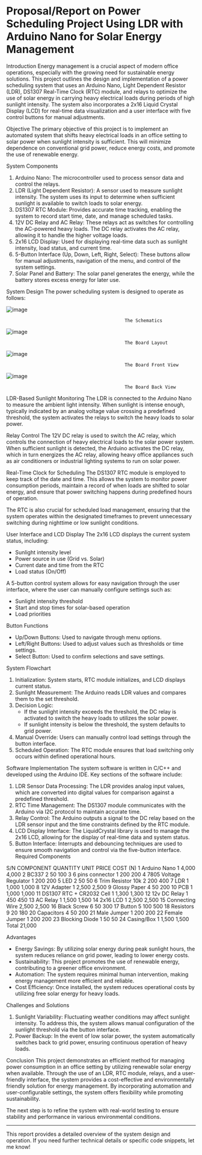 # Proposal/Report on Power Scheduling Project Using LDR with Arduino Nano for Solar Energy Management

Introduction
Energy management is a crucial aspect of modern office operations, especially with the growing need for sustainable energy solutions. This project outlines the design and implementation of a power scheduling system that uses an Arduino Nano, Light Dependent Resistor (LDR), DS1307 Real-Time Clock (RTC) module, and relays to optimize the use of solar energy in carrying heavy electrical loads during periods of high sunlight intensity. The system also incorporates a 2x16 Liquid Crystal Display (LCD) for real-time data visualization and a user interface with five control buttons for manual adjustments.

Objective
The primary objective of this project is to implement an automated system that shifts heavy electrical loads in an office setting to solar power when sunlight intensity is sufficient. This will minimize dependence on conventional grid power, reduce energy costs, and promote the use of renewable energy.

System Components
1. Arduino Nano: The microcontroller used to process sensor data and control the relays.
2. LDR (Light Dependent Resistor): A sensor used to measure sunlight intensity. The system uses its input to determine when sufficient sunlight is available to switch loads to solar energy.
3. DS1307 RTC Module: Provides accurate time tracking, enabling the system to record start time, date, and manage scheduled tasks.
4. 12V DC Relay and AC Relay: These relays act as switches for controlling the AC-powered heavy loads. The DC relay activates the AC relay, allowing it to handle the higher voltage loads.
5. 2x16 LCD Display: Used for displaying real-time data such as sunlight intensity, load status, and current time.
6. 5-Button Interface (Up, Down, Left, Right, Select): These buttons allow for manual adjustments, navigation of the menu, and control of the system settings.
7. Solar Panel and Battery: The solar panel generates the energy, while the battery stores excess energy for later use.

System Design
The power scheduling system is designed to operate as follows:



![image](https://github.com/user-attachments/assets/1d842541-6ea9-4357-b44b-d86c63a82211)

												The Schematics
    

![image](https://github.com/user-attachments/assets/6cc0aa45-0c8d-49d8-a8e3-198a56111089)
 
												The Board Layout



![image](https://github.com/user-attachments/assets/a6c614a8-dce9-45b9-9123-98718b4d3eb6)

 
												The Board Front View
	    

![image](https://github.com/user-attachments/assets/87c58828-516a-4a8f-bdd1-b754db0078fc)
 
												The Board Back View



LDR-Based Sunlight Monitoring
The LDR is connected to the Arduino Nano to measure the ambient light intensity. When sunlight is intense enough, typically indicated by an analog voltage value crossing a predefined threshold, the system activates the relays to switch the heavy loads to solar power.

Relay Control
The 12V DC relay is used to switch the AC relay, which controls the connection of heavy electrical loads to the solar power system. When sufficient sunlight is detected, the Arduino activates the DC relay, which in turn energizes the AC relay, allowing heavy office appliances such as air conditioners or industrial lighting systems to run on solar power.

Real-Time Clock for Scheduling
The DS1307 RTC module is employed to keep track of the date and time. This allows the system to monitor power consumption periods, maintain a record of when loads are shifted to solar energy, and ensure that power switching happens during predefined hours of operation. 

The RTC is also crucial for scheduled load management, ensuring that the system operates within the designated timeframes to prevent unnecessary switching during nighttime or low sunlight conditions.

User Interface and LCD Display
The 2x16 LCD displays the current system status, including:
- Sunlight intensity level
- Power source in use (Grid vs. Solar)
- Current date and time from the RTC
- Load status (On/Off)

A 5-button control system allows for easy navigation through the user interface, where the user can manually configure settings such as:
- Sunlight intensity threshold
- Start and stop times for solar-based operation
- Load priorities

Button Functions
- Up/Down Buttons: Used to navigate through menu options.
- Left/Right Buttons: Used to adjust values such as thresholds or time settings.
- Select Button: Used to confirm selections and save settings.

 System Flowchart
1. Initialization: System starts, RTC module initializes, and LCD displays current status.
2. Sunlight Measurement: The Arduino reads LDR values and compares them to the set threshold.
3. Decision Logic:
   - If the sunlight intensity exceeds the threshold, the DC relay is activated to switch the heavy loads to utilizes the solar power.
   - If sunlight intensity is below the threshold, the system defaults to grid power.
4. Manual Override: Users can manually control load settings through the button interface.
5. Scheduled Operation: The RTC module ensures that load switching only occurs within defined operational hours.

Software Implementation
The system software is written in C/C++ and developed using the Arduino IDE. Key sections of the software include:
1. LDR Sensor Data Processing: The LDR provides analog input values, which are converted into digital values for comparison against a predefined threshold.
2. RTC Time Management: The DS1307 module communicates with the Arduino via I2C protocol to maintain accurate time.
3. Relay Control: The Arduino outputs a signal to the DC relay based on the LDR sensor input and the time constraints defined by the RTC module.
4. LCD Display Interface: The LiquidCrystal library is used to manage the 2x16 LCD, allowing for the display of real-time data and system status.
5. Button Interface: Interrupts and debouncing techniques are used to ensure smooth navigation and control via the five-button interface.
Required Components

S/N	COMPONENT	QUANTITY	UNIT PRICE	COST (N)
1	Arduino Nano	1	4,000	4,000
2	BC337	2	50	100
3	6 pins connector	1	200	200
4	7805 Voltage Regulator	1	200	200
5	LED	2	50	50
6	Trim Resistor 10k	2	200	400
7	LDR	1	1,000	1,000
8	12V Adapter	1	2,500	2,500
9	Glossy Paper	4	50	200
10	PCB	1	1,000	1,000
11	DS1307 RTC + CR2032 Cell	1	1,300	1,300
12	12v DC Relay	1	450	450
13	AC  Relay	1	1,500	1,500
14	2x16 LCD	1	2,500	2,500
15	Connecting Wire		2,500	2,500
16	Black Screw	6	50	300
17	Button	5	100	500
18	Resistors	9	20	180
20	Capacitors	4	50	200
21	Male Jumper	1	200	200
22	Female Jumper	1	200	200
23	Blocking Diode	1	50	50
24	Casing/Box	1	1,500	1,500
	Total			21,000


Advantages
- Energy Savings: By utilizing solar energy during peak sunlight hours, the system reduces reliance on grid power, leading to lower energy costs.
- Sustainability: This project promotes the use of renewable energy, contributing to a greener office environment.
- Automation: The system requires minimal human intervention, making energy management more efficient and reliable.
- Cost Efficiency: Once installed, the system reduces operational costs by utilizing free solar energy for heavy loads.

Challenges and Solutions
1. Sunlight Variability: Fluctuating weather conditions may affect sunlight intensity. To address this, the system allows manual configuration of the sunlight threshold via the button interface.
2. Power Backup: In the event of low solar power, the system automatically switches back to grid power, ensuring continuous operation of heavy loads.

Conclusion
This project demonstrates an efficient method for managing power consumption in an office setting by utilizing renewable solar energy when available. Through the use of an LDR, RTC module, relays, and a user-friendly interface, the system provides a cost-effective and environmentally friendly solution for energy management. By incorporating automation and user-configurable settings, the system offers flexibility while promoting sustainability.

The next step is to refine the system with real-world testing to ensure stability and performance in various environmental conditions.

---

This report provides a detailed overview of the system design and operation. If you need further technical details or specific code snippets, let me know!
